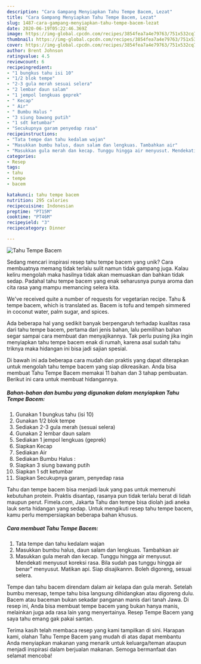 ```yaml
---
description: "Cara Gampang Menyiapkan Tahu Tempe Bacem, Lezat"
title: "Cara Gampang Menyiapkan Tahu Tempe Bacem, Lezat"
slug: 1487-cara-gampang-menyiapkan-tahu-tempe-bacem-lezat
date: 2020-06-19T05:22:46.369Z
image: https://img-global.cpcdn.com/recipes/3854fea7a4e79763/751x532cq70/tahu-tempe-bacem-foto-resep-utama.jpg
thumbnail: https://img-global.cpcdn.com/recipes/3854fea7a4e79763/751x532cq70/tahu-tempe-bacem-foto-resep-utama.jpg
cover: https://img-global.cpcdn.com/recipes/3854fea7a4e79763/751x532cq70/tahu-tempe-bacem-foto-resep-utama.jpg
author: Brent Johnson
ratingvalue: 4.5
reviewcount: 6
recipeingredient:
- "1 bungkus tahu isi 10"
- "1/2 blok tempe"
- "2-3 gula merah sesuai selera"
- "2 lembar daun salam"
- "1 jempol lengkuas geprek"
- " Kecap"
- " Air"
- " Bumbu Halus "
- "3 siung bawang putih"
- "1 sdt ketumbar"
- "Secukupnya garam penyedap rasa"
recipeinstructions:
- "Tata tempe dan tahu kedalam wajan"
- "Masukkan bumbu halus, daun salam dan lengkuas. Tambahkan air"
- "Masukkan gula merah dan kecap. Tunggu hingga air menyusut. Mendekati menyusut koreksi rasa. Bila sudah pas tunggu hingga air benar&#34; menyusut. Matikan api. Siap disajikannn. Boleh digoreng, sesuai selera."
categories:
- Resep
tags:
- tahu
- tempe
- bacem

katakunci: tahu tempe bacem 
nutrition: 295 calories
recipecuisine: Indonesian
preptime: "PT15M"
cooktime: "PT46M"
recipeyield: "3"
recipecategory: Dinner

---
```



![Tahu Tempe Bacem](https://img-global.cpcdn.com/recipes/3854fea7a4e79763/751x532cq70/tahu-tempe-bacem-foto-resep-utama.jpg)

Sedang mencari inspirasi resep tahu tempe bacem yang unik? Cara membuatnya memang tidak terlalu sulit namun tidak gampang juga. Kalau keliru mengolah maka hasilnya tidak akan memuaskan dan bahkan tidak sedap. Padahal tahu tempe bacem yang enak seharusnya punya aroma dan cita rasa yang mampu memancing selera kita.

We&#39;ve received quite a number of requests for vegetarian recipe. Tahu &amp; tempe bacem, which is translated as. Bacem is tofu and tempeh simmered in coconut water, palm sugar, and spices.

Ada beberapa hal yang sedikit banyak berpengaruh terhadap kualitas rasa dari tahu tempe bacem, pertama dari jenis bahan, lalu pemilihan bahan segar sampai cara membuat dan menyajikannya. Tak perlu pusing jika ingin menyiapkan tahu tempe bacem enak di rumah, karena asal sudah tahu triknya maka hidangan ini bisa jadi sajian spesial.


Di bawah ini ada beberapa cara mudah dan praktis yang dapat diterapkan untuk mengolah tahu tempe bacem yang siap dikreasikan. Anda bisa membuat Tahu Tempe Bacem memakai 11 bahan dan 3 tahap pembuatan. Berikut ini cara untuk membuat hidangannya.

<!--inarticleads1-->

##### Bahan-bahan dan bumbu yang digunakan dalam menyiapkan Tahu Tempe Bacem:

1. Gunakan 1 bungkus tahu (isi 10)
1. Gunakan 1/2 blok tempe
1. Sediakan 2-3 gula merah (sesuai selera)
1. Gunakan 2 lembar daun salam
1. Sediakan 1 jempol lengkuas (geprek)
1. Siapkan  Kecap
1. Sediakan  Air
1. Sediakan  Bumbu Halus :
1. Siapkan 3 siung bawang putih
1. Siapkan 1 sdt ketumbar
1. Siapkan Secukupnya garam, penyedap rasa


Tahu dan tempe bacem bisa menjadi lauk yang pas untuk memenuhi kebutuhan protein. Praktis disantap, rasanya pun tidak terlalu berat di lidah maupun perut. Fimela.com, Jakarta Tahu dan tempe bisa diolah jadi aneka lauk serta hidangan yang sedap. Untuk mengikuti resep tahu tempe bacem, kamu perlu mempersiapkan beberapa bahan khusus. 

<!--inarticleads2-->

##### Cara membuat Tahu Tempe Bacem:

1. Tata tempe dan tahu kedalam wajan
1. Masukkan bumbu halus, daun salam dan lengkuas. Tambahkan air
1. Masukkan gula merah dan kecap. Tunggu hingga air menyusut. Mendekati menyusut koreksi rasa. Bila sudah pas tunggu hingga air benar&#34; menyusut. Matikan api. Siap disajikannn. Boleh digoreng, sesuai selera.


Tempe dan tahu bacem direndam dalam air kelapa dan gula merah. Setelah bumbu meresap, tempe tahu bisa langsung dihidangkan atau digoreng dulu. Bacem atau baceman bukan sekadar panganan manis dari tanah Jawa. Di resep ini, Anda bisa membuat tempe bacem yang bukan hanya manis, melainkan juga ada rasa lain yang menyertainya. Resep Tempe Bacem yang saya tahu emang gak pakai santan. 

Terima kasih telah membaca resep yang kami tampilkan di sini. Harapan kami, olahan Tahu Tempe Bacem yang mudah di atas dapat membantu Anda menyiapkan makanan yang menarik untuk keluarga/teman ataupun menjadi inspirasi dalam berjualan makanan. Semoga bermanfaat dan selamat mencoba!
